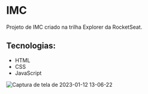 # IMC

Projeto de IMC criado na trilha Explorer da RocketSeat.

<h2> Tecnologias: </h2>
<ul> 
<li> HTML </li>
<li> CSS </li>
<li> JavaScript </li>
</ul>


![Captura de tela de 2023-01-12 13-06-22](https://user-images.githubusercontent.com/102126245/212119563-a8edc011-035e-4556-bf25-ee04bfcd0fa6.png)
